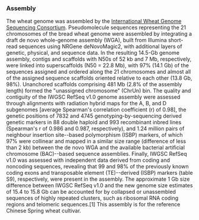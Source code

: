 ### Assembly

The wheat genome was assembled by the [International Wheat Genome
Sequencing Consortium](http://europepmc.org/abstract/MED/30115783).
Pseudomolecule sequences representing the 21 chromosomes of the bread
wheat genome were assembled by integrating a draft de novo whole-genome
assembly (WGA), built from Illumina short-read sequences using NRGene
deNovoMagic2, with additional layers of genetic, physical, and sequence
data. In the resulting 14.5-Gb genome assembly, contigs and scaffolds
with N50s of 52 kb and 7 Mb, respectively, were linked into
superscaffolds (N50 = 22.8 Mb), with 97% (14.1 Gb) of the sequences
assigned and ordered along the 21 chromosomes and almost all of the
assigned sequence scaffolds oriented relative to each other (13.8 Gb,
98%). Unanchored scaffolds comprising 481 Mb (2.8% of the assembly
length) formed the "unassigned chromosome" (ChrUn) bin. The quality and
contiguity of the IWGSC RefSeq v1.0 genome assembly were assessed
through alignments with radiation hybrid maps for the A, B, and D
subgenomes \[average Spearman's correlation coefficient (r) of 0.98\],
the genetic positions of 7832 and 4745 genotyping-by-sequencing derived
genetic markers in 88 double haploid and 993 recombinant inbred lines
(Spearman's r of 0.986 and 0.987, respectively), and 1.24 million pairs
of neighbour insertion site--based polymorphism (ISBP) markers, of which
97% were collinear and mapped in a similar size range (difference of
less than 2 kb) between the de novo WGA and the available bacterial
artificial chromosome (BAC)--based sequence assemblies. Finally, IWGSC
RefSeq v1.0 was assessed with independent data derived from coding and
noncoding sequences, revealing that 99 and 98% of the previously known
coding exons and transposable element (TE)--derived (ISBP) markers
(table S9), respectively, were present in the assembly. The approximate
1 Gb size difference between IWGSC RefSeq v1.0 and the new genome size
estimates of 15.4 to 15.8 Gb can be accounted for by collapsed or
unassembled sequences of highly repeated clusters, such as ribosomal RNA
coding regions and telomeric sequences.\[1\] This assembly is for the
reference Chinese Spring wheat cultivar.
